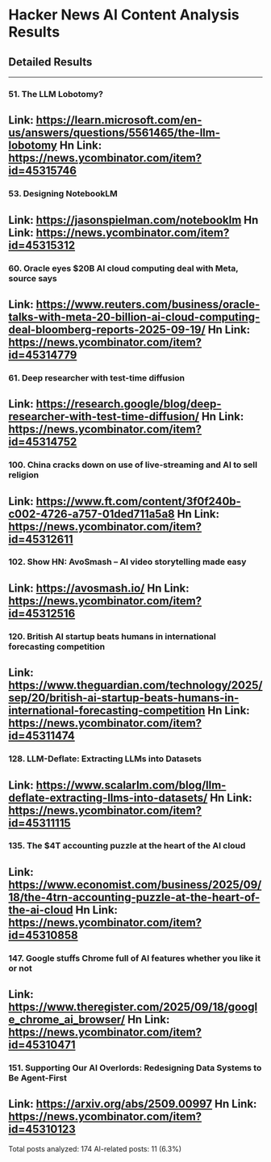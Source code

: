 # Hacker News AI Content Analysis Results

## Detailed Results

------
### 51. The LLM Lobotomy?
Link: https://learn.microsoft.com/en-us/answers/questions/5561465/the-llm-lobotomy
Hn Link: https://news.ycombinator.com/item?id=45315746
------
### 53. Designing NotebookLM
Link: https://jasonspielman.com/notebooklm
Hn Link: https://news.ycombinator.com/item?id=45315312
------
### 60. Oracle eyes $20B AI cloud computing deal with Meta, source says
Link: https://www.reuters.com/business/oracle-talks-with-meta-20-billion-ai-cloud-computing-deal-bloomberg-reports-2025-09-19/
Hn Link: https://news.ycombinator.com/item?id=45314779
------
### 61. Deep researcher with test-time diffusion
Link: https://research.google/blog/deep-researcher-with-test-time-diffusion/
Hn Link: https://news.ycombinator.com/item?id=45314752
------
### 100. China cracks down on use of live-streaming and AI to sell religion
Link: https://www.ft.com/content/3f0f240b-c002-4726-a757-01ded711a5a8
Hn Link: https://news.ycombinator.com/item?id=45312611
------
### 102. Show HN: AvoSmash – AI video storytelling made easy
Link: https://avosmash.io/
Hn Link: https://news.ycombinator.com/item?id=45312516
------
### 120. British AI startup beats humans in international forecasting competition
Link: https://www.theguardian.com/technology/2025/sep/20/british-ai-startup-beats-humans-in-international-forecasting-competition
Hn Link: https://news.ycombinator.com/item?id=45311474
------
### 128. LLM-Deflate: Extracting LLMs into Datasets
Link: https://www.scalarlm.com/blog/llm-deflate-extracting-llms-into-datasets/
Hn Link: https://news.ycombinator.com/item?id=45311115
------
### 135. The $4T accounting puzzle at the heart of the AI cloud
Link: https://www.economist.com/business/2025/09/18/the-4trn-accounting-puzzle-at-the-heart-of-the-ai-cloud
Hn Link: https://news.ycombinator.com/item?id=45310858
------
### 147. Google stuffs Chrome full of AI features whether you like it or not
Link: https://www.theregister.com/2025/09/18/google_chrome_ai_browser/
Hn Link: https://news.ycombinator.com/item?id=45310471
------
### 151. Supporting Our AI Overlords: Redesigning Data Systems to Be Agent-First
Link: https://arxiv.org/abs/2509.00997
Hn Link: https://news.ycombinator.com/item?id=45310123
------
Total posts analyzed: 174
AI-related posts: 11 (6.3%)

